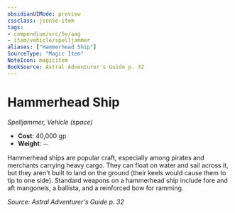 ```yaml
---
obsidianUIMode: preview
cssclass: json5e-item
tags:
- compendium/src/5e/aag
- item/vehicle/spelljammer
aliases: ["Hammerhead Ship"]
SourceType: "Magic Item"
NoteIcon: magicitem
BookSource: Astral Adventurer's Guide p. 32
---
```

# Hammerhead Ship
*Spelljammer, Vehicle (space)*  

- **Cost**: 40,000 gp
- **Weight**: ⏤

Hammerhead ships are popular craft, especially among pirates and merchants carrying heavy cargo. They can float on water and sail across it, but they aren't built to land on the ground (their keels would cause them to tip to one side). Standard weapons on a hammerhead ship include fore and aft mangonels, a ballista, and a reinforced bow for ramming.

*Source: Astral Adventurer's Guide p. 32*